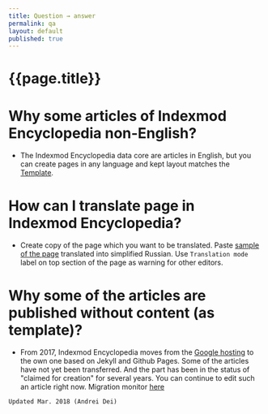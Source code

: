 ```yaml
---
title: Question → answer
permalink: qa
layout: default
published: true
---
```

# {{page.title}}

# Why some articles of Indexmod Encyclopedia non-English?

+ The Indexmod Encyclopedia data core are articles in English, but you can create pages in any language and kept layout matches the [Template](https://indexmod.github.io/encyclopedia/template).

# How can I translate page in Indexmod Encyclopedia?

+ Create copy of the page which you want to be translated. Paste [sample of the page](internet-yami-ichi) translated into simplified Russian. Use `Translation mode` label on top section of the page as warning for other editors.

# Why some of the articles are published without content (as template)?

+ From 2017, Indexmod Encyclopedia moves from the [Google hosting](https://sites.google.com/site/indexmodencyclopedia/list-of-pages) to the own one based on Jekyll and Github Pages. Some of the articles have not yet been transferred. And the part has been in the status of "claimed for creation" for several years. You can continue to edit such an article right now. Migration monitor [here](migration)

`Updated Mar. 2018 (Andrei Dei)`
